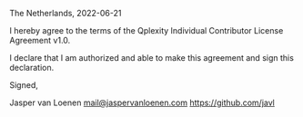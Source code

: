 The Netherlands, 2022-06-21

I hereby agree to the terms of the Qplexity Individual Contributor License
Agreement v1.0.

I declare that I am authorized and able to make this agreement and sign this
declaration.

Signed,

Jasper van Loenen mail@jaspervanloenen.com https://github.com/javl
